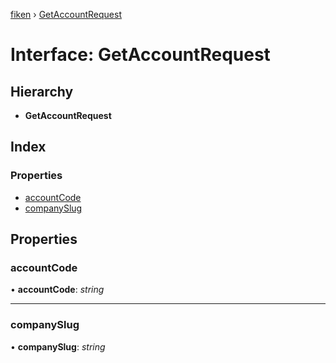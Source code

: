 [fiken](../README.md) › [GetAccountRequest](getaccountrequest.md)

# Interface: GetAccountRequest

## Hierarchy

* **GetAccountRequest**

## Index

### Properties

* [accountCode](getaccountrequest.md#accountcode)
* [companySlug](getaccountrequest.md#companyslug)

## Properties

###  accountCode

• **accountCode**: *string*

___

###  companySlug

• **companySlug**: *string*
